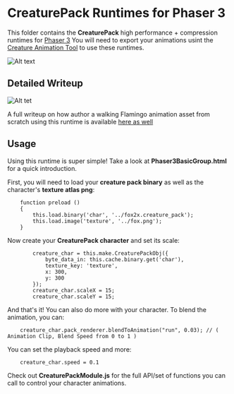 # CreaturePack Runtimes for Phaser 3

This folder contains the **CreaturePack** high performance + compression runtimes for [Phaser 3](https://phaser.io/phaser3)
You will need to export your animations usint the [Creature Animation Tool](https://creature.kestrelmoon.com/) to use these runtimes.

![Alt text](https://github.com/kestrelm/Creature_WebGL/blob/master/Phaser3/title.png)

## Detailed Writeup

![Alt tet](https://cdn-images-1.medium.com/max/1200/1*lbKI11CHM2W41r6ehl_Z8A.gif)

A full writeup on how author a walking Flamingo animation asset from scratch using this runtime is available [here as well](https://medium.com/@kestrelm/2d-skeletal-animation-in-phaser-3-tutorial-3ed468fb6bd0)

## Usage

Using this runtime is super simple! Take a look at **Phaser3BasicGroup.html** for a quick introduction.

First, you will need to load your **creature pack binary** as well as the character's **texture atlas png**:

```
    function preload ()
    {
        this.load.binary('char', '../fox2x.creature_pack');
        this.load.image('texture', '../fox.png');
    }
```

Now create your **CreaturePack character** and set its scale:
```
        creature_char = this.make.CreaturePackObj({
            byte_data_in: this.cache.binary.get('char'),
            texture_key: 'texture',
            x: 300,
            y: 300
        });
        creature_char.scaleX = 15;
        creature_char.scaleY = 15;
```        

And that's it! You can also do more with your character. To blend the animation, you can:

```
    creature_char.pack_renderer.blendToAnimation("run", 0.03); // ( Animation Clip, Blend Speed from 0 to 1 )
```

You can set the playback speed and more:

```
    creature_char.speed = 0.1
```

Check out **CreaturePackModule.js** for the full API/set of functions you can call to control your character animations.